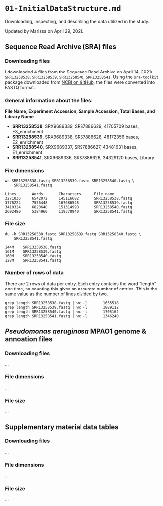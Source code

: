 # `01-InitialDataStructure.md`

Downloading, inspecting, and describing the data utilized in the study.

Updated by Marissa on April 29, 2021.


## Sequence Read Archive (SRA) files

### Downloading files

I downloaded 4 files from the Sequence Read Archive on April 14, 2021: `SRR13258538`, `SRR13258539`, `SRR13258540`, `SRR13258541`. Using the `sra-toolkit` package downloaded from [NCBI on GitHub](https://github.com/ncbi/sra-tools/wiki), the files were converted into FASTQ format. 


### General information about the files:

**File Name, Experiment Accession, Sample Accession, Total Bases, and Library Name**

* **SRR13258538**, SRX9689339, SRS7886629, 41705709 bases, E3_enrichment
* **SRR13258539**, SRX9689338, SRS7886628, 48172356 bases, E2_enrichment
* **SRR13258540**, SRX9689337, SRS7886627, 43481631 bases, E1_enrichment
* **SRR13258541**, SRX9689336, SRS7886626, 34329120 bases, Library

### File dimensions

	wc SRR13258538.fastq SRR13258539.fastq SRR13258540.fastq \
		SRR13258541.fastq

	Lines		Words		Characters		File name
	3271036 	6542072 	145116682 		SRR13258538.fastq
	3778224 	7556448 	167686548 		SRR13258539.fastq
	3410324 	6820648 	151314998 		SRR13258540.fastq
	2692480 	5384960 	119370940 		SRR13258541.fastq

### File size

	du -h SRR13258538.fastq SRR13258539.fastq SRR13258540.fastq \
		SRR13258541.fastq
			
	144M	SRR13258538.fastq
	161M	SRR13258539.fastq
	160M	SRR13258540.fastq
	128M	SRR13258541.fastq

### Number of rows of data 
There are 2 rows of data per entry. Each entry contains the word "length" one time, so counting this gives an accurate number of entries. This is the same value as the number of lines divided by two.

	grep length SRR13258538.fastq | wc -l 		1635518
	grep length SRR13258539.fastq | wc -l 		1889112
	grep length SRR13258540.fastq | wc -l 		1705162
	grep length SRR13258541.fastq | wc -l 		1346240
	
	
## *Pseudomonas aeruginosa* MPAO1 genome & annoation files

### Downloading files

...

### File dimensions
...

### File size

...


## Supplementary material data tables

### Downloading files

...

### File dimensions
...

### File size

...